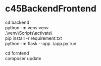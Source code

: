 # c45BackendFrontend

cd backend <br>
python -m venv venv <br>
.\venv\Scripts\activate\ <br>
pip install -r requirement.txt <br>
python -m flask --app .\app.py run <br>

cd forntend <br>
composer update <br>
